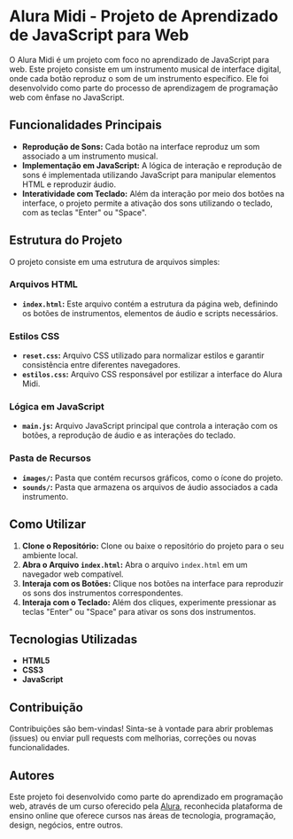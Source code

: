 # Alura Midi - Projeto de Aprendizado de JavaScript para Web

O Alura Midi é um projeto com foco no aprendizado de JavaScript para web. Este projeto consiste em um instrumento musical de interface digital, onde cada botão reproduz o som de um instrumento específico. Ele foi desenvolvido como parte do processo de aprendizagem de programação web com ênfase no JavaScript.

## Funcionalidades Principais

- **Reprodução de Sons:** Cada botão na interface reproduz um som associado a um instrumento musical.
- **Implementação em JavaScript:** A lógica de interação e reprodução de sons é implementada utilizando JavaScript para manipular elementos HTML e reproduzir áudio.
- **Interatividade com Teclado:** Além da interação por meio dos botões na interface, o projeto permite a ativação dos sons utilizando o teclado, com as teclas "Enter" ou "Space".

## Estrutura do Projeto

O projeto consiste em uma estrutura de arquivos simples:

### Arquivos HTML

- **`index.html`:** Este arquivo contém a estrutura da página web, definindo os botões de instrumentos, elementos de áudio e scripts necessários.

### Estilos CSS

- **`reset.css`:** Arquivo CSS utilizado para normalizar estilos e garantir consistência entre diferentes navegadores.
- **`estilos.css`:** Arquivo CSS responsável por estilizar a interface do Alura Midi.

### Lógica em JavaScript

- **`main.js`:** Arquivo JavaScript principal que controla a interação com os botões, a reprodução de áudio e as interações do teclado.

### Pasta de Recursos

- **`images/`:** Pasta que contém recursos gráficos, como o ícone do projeto.
- **`sounds/`:** Pasta que armazena os arquivos de áudio associados a cada instrumento.

## Como Utilizar

1. **Clone o Repositório:** Clone ou baixe o repositório do projeto para o seu ambiente local.
2. **Abra o Arquivo `index.html`:** Abra o arquivo `index.html` em um navegador web compatível.
3. **Interaja com os Botões:** Clique nos botões na interface para reproduzir os sons dos instrumentos correspondentes.
4. **Interaja com o Teclado:** Além dos cliques, experimente pressionar as teclas "Enter" ou "Space" para ativar os sons dos instrumentos.

## Tecnologias Utilizadas

- **HTML5**
- **CSS3**
- **JavaScript**

## Contribuição

Contribuições são bem-vindas! Sinta-se à vontade para abrir problemas (issues) ou enviar pull requests com melhorias, correções ou novas funcionalidades.

## Autores

Este projeto foi desenvolvido como parte do aprendizado em programação web, através de um curso oferecido pela [Alura](https://www.alura.com.br/), reconhecida plataforma de ensino online que oferece cursos nas áreas de tecnologia, programação, design, negócios, entre outros.
